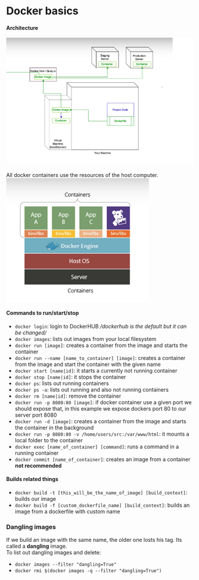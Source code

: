 # Docker basics

#### Architecture
![architecture](./images/docker_one.PNG)
<br/>
<br/>
All docker containers use the resources of the host computer.
<br/>
![architecture](./images/docker_two.PNG)

#### Commands to run/start/stop
- `docker login`: login to DockerHUB */dockerhub is the default but it can be changed/*
- `docker images`: lists out images from your local filesystem
- `docker run [image]`: creates a container from the image and starts the container
- `docker run --name [name_to_container] [image]`: creates a container from the image and start the container with the given name
- `docker start [name|id]`: it starts a currently not running container
- `docker stop [name|id]`: it stops the container
- `docker ps`: lists out running containers
- `docker ps -a`: lists out running and also not running containers
- `docker rm [name|id]`: remove the container
- `docker run -p 8080:80 [image]`: if docker container use a given port we should expose that, in this example we expose dockers port 80 to our server port 8080
- `docker run -d [image]`: creates a container from the image and starts the container in the background
- `docker run -p 8080:80 -v /home/users/src:/var/www/html`: it mounts a local folder to the container
- `docker exec [name_of_container] [command]`: runs a command in a running container
- `docker commit [name_of_container]`: creates an image from a container **not recommended**

#### Builds related things
- `docker build -t [this_will_be_the_name_of_image] [build_context]`: builds our image
- `docker build -f [custom_dockerfile_name] [build_context]`: builds an image from a dockerfile with custom name

### Dangling images
If we build an image with the same name, the older one losts his tag. Its called a **dangling** image.<br/>
To list out dangling images and delete:
- `docker images --filter "dangling=True"`
- `docker rmi $(docker images -q --filter "dangling=True")`
